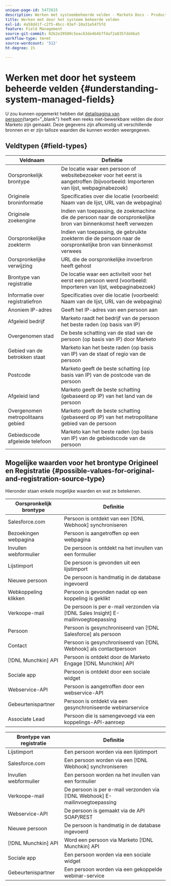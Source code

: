 ```yaml
---
unique-page-id: 5472615
description: Werken met systeembeheerde velden - Marketo Docs - Productdocumentatie
title: Werken met door het systeem beheerde velden
exl-id: 4a58d41f-c2f5-4bcc-93ef-10a31e5475fd
feature: Field Management
source-git-commit: 02b2e39580c5eac63de4b4b7fdaf2a835fdd4ba5
workflow-type: tm+mt
source-wordcount: '512'
ht-degree: 1%

---
```


# Werken met door het systeem beheerde velden {#understanding-system-managed-fields}

U zou kunnen opgemerkt hebben dat [detailpagina van persoon](/help/marketo/product-docs/core-marketo-concepts/smart-lists-and-static-lists/managing-people-in-smart-lists/using-the-person-detail-page.md){target="_blank"} heeft een reeks niet-bewerkbare velden die door Marketo zijn gemaakt. Deze gegevens zijn afkomstig uit verschillende bronnen en er zijn talloze waarden die kunnen worden weergegeven.

## Veldtypen {#field-types}

| **Veldnaam** | **Definitie** |
|---|---|
| Oorspronkelijk brontype | De locatie waar een persoon of websitebezoeker voor het eerst is aangetroffen (bijvoorbeeld: Importeren van lijst, webpaginabezoek) |
| Originele broninformatie | Specificaties over die locatie (voorbeeld: Naam van de lijst, URL van de webpagina) |
| Originele zoekengine | Indien van toepassing, de zoekmachine die de persoon naar de oorspronkelijke bron van binnenkomst heeft verwezen |
| Oorspronkelijke zoekterm | Indien van toepassing, de gebruikte zoekterm die de persoon naar de oorspronkelijke bron van binnenkomst verwees |
| Oorspronkelijke verwijzing | URL die de oorspronkelijke invoerbron heeft gehost |
| Brontype van registratie | De locatie waar een activiteit voor het eerst een persoon werd (voorbeeld: Importeren van lijst, webpaginabezoek) |
| Informatie over registratiefron | Specificaties over die locatie (voorbeeld: Naam van de lijst, URL van de webpagina) |
| Anoniem IP-adres | Geeft het IP-adres van een persoon aan |
| Afgeleid bedrijf | Marketo raadt het bedrijf van de persoon het beste raden (op basis van IP) |
| Overgenomen stad | De beste schatting van de stad van de persoon (op basis van IP) door Marketo |
| Gebied van de betrokken staat | Marketo kan het beste raden (op basis van IP) van de staat of regio van de persoon |
| Postcode | Marketo geeft de beste schatting (op basis van IP) van de postcode van de persoon |
| Afgeleid land | Marketo geeft de beste schatting (gebaseerd op IP) van het land van de persoon |
| Overgenomen metropolitaans gebied | Marketo geeft de beste schatting (gebaseerd op IP) van het metropolitane gebied van de persoon |
| Gebiedscode afgeleide telefoon | Marketo kan het beste raden (op basis van IP) van de gebiedscode van de persoon |

## Mogelijke waarden voor het brontype Origineel en Registratie {#possible-values-for-original-and-registration-source-type}

Hieronder staan enkele mogelijke waarden en wat ze betekenen.

| **Oorspronkelijk brontype** | **Definitie** |
|---|---|
| Salesforce.com | Persoon is ontdekt van een [!DNL Webhook] synchroniseren |
| Bezoekingen webpagina | Persoon is aangetroffen op een webpagina |
| Invullen webformulier | De persoon is ontdekt na het invullen van een formulier |
| Lijstimport | De persoon is gevonden uit een lijstimport |
| Nieuwe persoon | De persoon is handmatig in de database ingevoerd |
| Webkoppeling klikken | Persoon is gevonden nadat op een koppeling is geklikt |
| Verkoope-mail | De persoon is per e-mail verzonden via [!DNL Sales Insight] E-mailinvoegtoepassing |
| Persoon | Persoon is gesynchroniseerd van [!DNL Salesforce] als persoon |
| Contact | Persoon is gesynchroniseerd van [!DNL Webhook] als contactpersoon |
| [!DNL Munchkin] API | Persoon is ontdekt door de Marketo Engage [!DNL Munchkin] API |
| Sociale app | Persoon is ontdekt door een sociale widget |
| Webservice-API | Persoon is aangetroffen door een webservice-API |
| Gebeurtenispartner | Persoon is ontdekt via een gesynchroniseerde webinarservice |
| Associate Lead | Persoon die is samengevoegd via een koppelings-API-aanroep |

| **Brontype van registratie** | **Definitie** |
|---|---|
| Lijstimport | Een persoon worden via een lijstimport |
| Salesforce.com | Een persoon worden via een [!DNL Webhook] synchroniseren |
| Invullen webformulier | Een persoon worden na het invullen van een formulier |
| Verkoope-mail | De persoon is per e-mail verzonden via [!DNL Webhook] E-mailinvoegtoepassing |
| Webservice-API | De persoon is gemaakt via de API SOAP/REST |
| Nieuwe persoon | De persoon is handmatig in de database ingevoerd |
| [!DNL Munchkin] API | Word een persoon via Marketo [!DNL Munchkin] API |
| Sociale app | Een persoon worden via een sociale widget |
| Gebeurtenispartner | Een persoon worden via een gekoppelde webinar-service |
